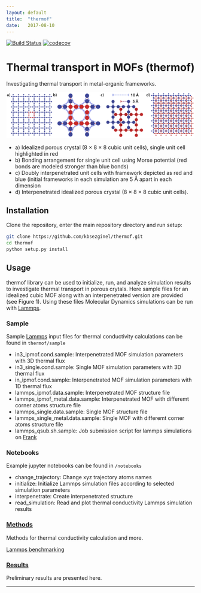 ```yaml
---
layout: default
title:  "thermof"
date:   2017-08-10
---
```

[![Build Status](https://travis-ci.org/kbsezginel/thermof.svg?branch=master)](https://travis-ci.org/kbsezginel/thermof)
[![codecov](https://codecov.io/gh/kbsezginel/thermof/branch/master/graph/badge.svg)](https://codecov.io/gh/kbsezginel/thermof)

Thermal transport in MOFs (thermof)
===================================
Investigating thermal transport in metal-organic frameworks.

<p align="center"> <img src="img/Fig1.png"> </p>

-   a) Idealized porous crystal (8 × 8 × 8 cubic unit cells), single unit cell highlighted in red
-   b) Bonding arrangement for single unit cell using Morse potential (red bonds are modeled stronger than blue bonds)
-   c) Doubly interpenetrated unit cells with framework depicted as red and blue (initial frameworks in each simulation are 5 Å apart in each dimension
-   d) Interpenetrated idealized porous crystal (8 × 8 × 8 cubic unit cells).

Installation
------------

Clone the repository, enter the main repository directory and run setup:

```bash
git clone https://github.com/kbsezginel/thermof.git
cd thermof
python setup.py install
```

Usage
-----
thermof library can be used to initialize, run, and analyze simulation results to investigate thermal transport in porous crytals. Here sample files for an idealized cubic MOF along with an interpenetrated version are provided (see Figure 1). Using these files Molecular Dynamics simulations can be run with [Lammps].

### Sample
Sample [Lammps] input files for thermal conductivity calculations can be found in `thermof/sample`

-   in3_ipmof.cond.sample: Interpenetrated MOF simulation parameters with 3D thermal flux
-   in3_single.cond.sample: Single MOF simulation parameters with 3D thermal flux
-   in_ipmof.cond.sample: Interpenetrated MOF simulation parameters with 1D thermal flux
-   lammps_ipmof.data.sample: Interpenetrated MOF structure file
-   lammps_ipmof_metal.data.sample: Interpenetrated MOF with differemt corner atoms structure file
-   lammps_single.data.sample: Single MOF structure file
-   lammps_single_metal.data.sample: Single MOF with differemt corner atoms structure file
-   lammps_qsub.sh.sample: Job submission script for lammps simulations on [Frank]

### Notebooks
Example jupyter notebooks can be found in `/notebooks`

-   change_trajectory: Change xyz trajectory atoms names
-   initialize: Initialize Lammps simulation files according to selected simulation parameters
-   interpenetrate: Create interpenetrated structure
-   read_simulation: Read and plot thermal conductivity Lammps simulation results

### [Methods](https://kbsezginel.github.io/thermof/methods)
Methods for thermal conductivity calculation and more.

[Lammps benchmarking](https://kbsezginel.github.io/thermof/lammps-benchmark)

### [Results](https://kbsezginel.github.io/thermof/results)
Preliminary results are presented here.

-------------------------------------------------------------------------
[Lammps]: http://lammps.sandia.gov/ "Lammps home page"
[Frank]: http://core.sam.pitt.edu/frank "Frank home page"
